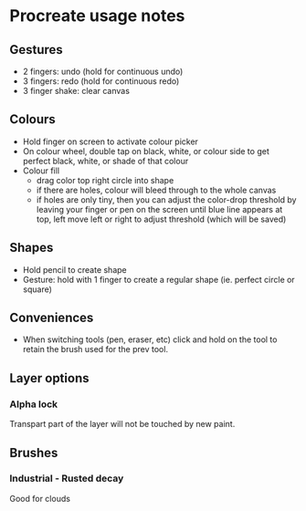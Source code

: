 # Procreate usage notes



## Gestures

* 2 fingers: undo (hold for continuous undo)
* 3 fingers: redo (hold for continuous redo)
* 3 finger shake: clear canvas


## Colours

* Hold finger on screen to activate colour picker
* On colour wheel, double tap on black, white, or colour side to get perfect black, white, or shade of that colour
* Colour fill
   * drag color top right circle into shape
   * if there are holes, colour will bleed through to the whole canvas
   * if holes are only tiny, then you can adjust the color-drop threshold by leaving your finger or pen on the screen until blue line appears at top, left move left or right to adjust threshold (which will be saved)
   




## Shapes

* Hold pencil to create shape
* Gesture: hold with 1 finger to create a regular shape (ie. perfect circle or square)



## Conveniences

* When switching tools (pen, eraser, etc) click and hold on the tool to retain the brush used for the prev tool.



## Layer options

### Alpha lock

Transpart part of the layer will not be touched by new paint.




## Brushes


### Industrial - Rusted decay

Good for clouds

